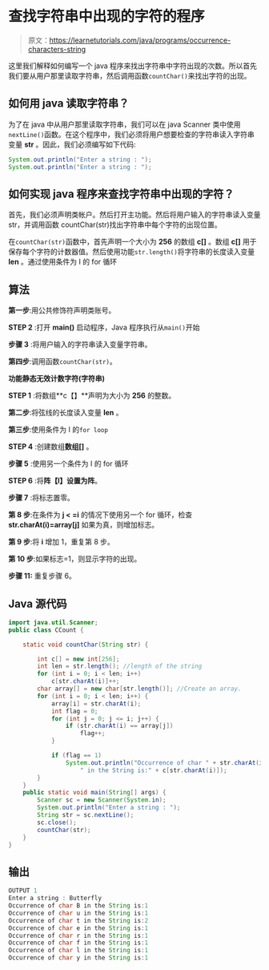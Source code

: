 # 查找字符串中出现的字符的程序

> 原文：<https://learnetutorials.com/java/programs/occurrence-characters-string>

这里我们解释如何编写一个 java 程序来找出字符串中字符出现的次数。所以首先我们要从用户那里读取字符串，然后调用函数`countChar()`来找出字符的出现。

## 如何用 java 读取字符串？

为了在 java 中从用户那里读取字符串，我们可以在 java Scanner 类中使用`nextLine()`函数。在这个程序中，我们必须将用户想要检查的字符串读入字符串变量 **str** 。因此，我们必须编写如下代码:

```java
System.out.println("Enter a string : ");
System.out.println("Enter a string : "); 

```

## 如何实现 java 程序来查找字符串中出现的字符？

首先，我们必须声明类帐户。然后打开主功能。然后将用户输入的字符串读入变量 str，并调用函数 countChar(str)找出字符串中每个字符的出现位置。

在`countChar(str)`函数中，首先声明一个大小为 **256** 的数组 **c[]** 。数组 **c[]** 用于保存每个字符的计数器值。然后使用功能`str.length()`将字符串的长度读入变量 **len** 。通过使用条件为 I 的 for 循环

## 算法

**第一步**:用公共修饰符声明类账号。

**STEP 2** :打开 **main()** 启动程序，Java 程序执行从`main()`开始

**步骤 3** :将用户输入的字符串读入变量字符串。

**第四步**:调用函数`countChar(str)`。

**功能静态无效计数字符(字符串)**

**STEP 1** :将数组**c【】**声明为大小为 **256** 的整数。

**第二步**:将弦线的长度读入变量 **len** 。

**第三步**:使用条件为 I 的`for loop`

**STEP 4** :创建数组**数组[]** 。

**步骤 5** :使用另一个条件为 I 的 for 循环

**STEP 6** :将**阵【I】**设置为**阵**。

**步骤 7** :将标志置零。

**第 8 步**:在条件为 **j < =i** 的情况下使用另一个 for 循环，检查 **str.charAt(i)=array[j]** 如果为真，则增加标志。

**第 9 步**:将 **i** 增加 1，重复第 8 步。

**第 10 步**:如果标志=1，则显示字符的出现。

**步骤 11:** 重复步骤 6。

## Java 源代码

```java
import java.util.Scanner;
public class CCount {

    static void countChar(String str) {

        int c[] = new int[256];
        int len = str.length(); //length of the string
        for (int i = 0; i < len; i++)
            c[str.charAt(i)]++;
        char array[] = new char[str.length()]; //Create an array.
        for (int i = 0; i < len; i++) {
            array[i] = str.charAt(i);
            int flag = 0;
            for (int j = 0; j <= i; j++) {
                if (str.charAt(i) == array[j])
                    flag++;
            }

            if (flag == 1)
                System.out.println("Occurrence of char " + str.charAt(i) +
                    " in the String is:" + c[str.charAt(i)]);
        }
    }
    public static void main(String[] args) {
        Scanner sc = new Scanner(System.in);
        System.out.println("Enter a string : ");
        String str = sc.nextLine();
        sc.close();
        countChar(str);
    }
}

```

## 输出

```java
OUTPUT 1
Enter a string : Butterfly
Occurrence of char B in the String is:1
Occurrence of char u in the String is:1
Occurrence of char t in the String is:2
Occurrence of char e in the String is:1
Occurrence of char r in the String is:1
Occurrence of char f in the String is:1
Occurrence of char l in the String is:1
Occurrence of char y in the String is:1
```